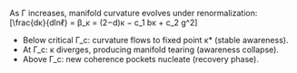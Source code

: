 As Γ increases, manifold curvature evolves under renormalization:
[\frac{dκ}{dlnℓ} = β_κ = (2−d)κ − c_1 bκ + c_2 g^2]

* Below critical Γ_c: curvature flows to fixed point κ* (stable awareness).
* At Γ_c: κ diverges, producing manifold tearing (awareness collapse).
* Above Γ_c: new coherence pockets nucleate (recovery phase).